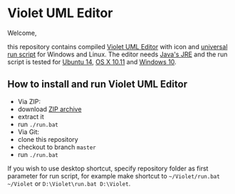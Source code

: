 # Violet UML Editor

Welcome,

this repository contains compiled [Violet UML Editor] with icon and [universal run script] for Windows and Linux.
The editor needs [Java's JRE] and the run script is tested for [Ubuntu 14], [OS X 10.11] and [Windows 10].


## How to install and run Violet UML Editor
 * Via ZIP:
  * download [ZIP archive]
  * extract it
  * run `./run.bat`
 * Via Git:
  * clone this repository
  * checkout to branch `master`
  * run `./run.bat`

If you wish to use desktop shortcut, specify repository folder as first parameter for run script,
for example make shortcut to `~/Violet/run.bat ~/Violet` or `D:\Violet\run.bat D:\Violet`.


[Violet UML Editor]:https://github.com/violetumleditor/violetumleditor
[universal run script]:https://github.com/petrknap/violetumleditor/blob/master/run.bat
[Java's JRE]:http://java.com/en/
[Ubuntu 14]:http://www.ubuntu.com/desktop
[OS X 10.11]:http://www.apple.com/osx
[Windows 10]:https://www.microsoft.com/en-us/windows
[ZIP archive]:https://github.com/petrknap/violetumleditor/archive/master.zip
